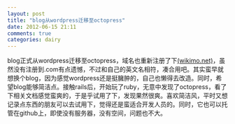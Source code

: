```yaml
---
layout: post
title: "blog从wordpress迁移至octopress"
date: 2012-06-15 21:11
comments: true
categories: dairy
---
```


blog正式从wordpress迁移至octopress，域名也重新注册了下[(wikimo.net)](http://www.wikimo.net)，虽然没有注册到.com有点遗憾，不过和自己的英文名相符，凑合用吧。其实蛮早就想换个blog，因为感觉wordpress还是挺臃肿的，自己也懒得去改造。同时，希望blog能够简洁点。接触rails后，开始玩了ruby，无意中发现了octopress，看了下相关文档感觉蛮爽的，于是乎试用了下，发现果然很爽。喜欢简洁风，平时又想记录点东西的朋友可以去试用下，觉得还是蛮适合开发人员的。同时，它也可以托管在github上，即使没有服务器，没有空间，问题也不大。